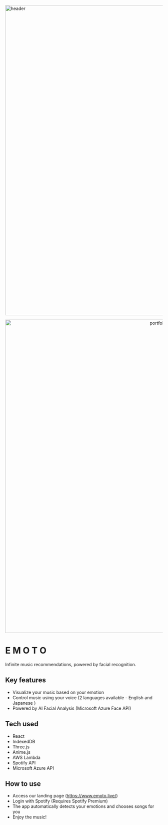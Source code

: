 <img width="990" alt="header" src="https://user-images.githubusercontent.com/44974307/65474625-87c92a80-deb7-11e9-9889-d203aade2068.png">
<p align="center">
<img width="1000" alt="portfolio_view" src="https://media.giphy.com/media/Ifh33B9r8xd6hTDdyx/giphy.gif">
</p>

<h1>E M O T O</h1>
Infinite music recommendations, powered by facial recognition.

## Key features
- Visualize your music based on your emotion
- Control music using your voice (2 languages available - English and Japanese ) 
- Powered by AI Facial Analysis (Microsoft Azure Face API)

## Tech used
- React
- IndexedDB
- Three.js
- Anime.js
- AWS Lambda
- Spotify API
- Microsoft Azure API

## How to use

- Access our landing page (https://www.emoto.live/)
- Login with Spotify (Requires Spotify Premium)
- The app automatically detects your emotions and chooses songs for you
- Enjoy the music!
